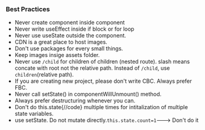 ### Best Practices

- Never create component inside component
- Never write useEffect inside if block or for loop
- Never use useState outside the component. 
- CDN is a great place to host images.
- Don't use packages for every small things.
- Keep images insige assets folder.
- Never use `/child` for children of children (nested route). slash means concate with root not the relative path. Instead of `/child`, use `children`(relative path).
- If you are creating new project, please don't write CBC. Always prefer FBC.
- Never call setState() in componentWillUnmount() method.
- Always prefer destructuring whenever you can.
- Don't do this.state{//code} multiple times for intitalization of multiple state variables.
- use setState. Do not mutate directly.`this.state.count=1`---> Don't do it